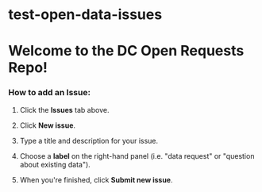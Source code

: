 # test-open-data-issues

<h1> Welcome to the DC Open Requests Repo!</h1>

<h3>How to add an Issue:</h3>

1. Click the <b>Issues</b> tab above.

2. Click <b>New issue</b>.

3. Type a title and description for your issue.

4. Choose a <b>label</b> on the right-hand panel (i.e. "data request" or "question about existing data").

5. When you're finished, click <b>Submit new issue</b>.
